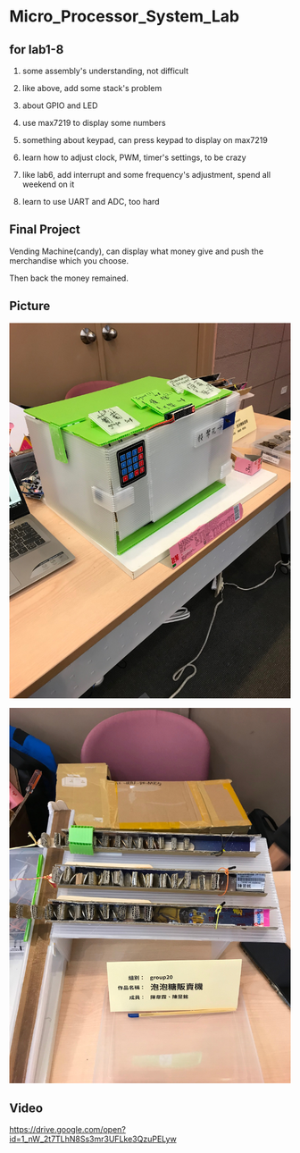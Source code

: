 # Micro_Processor_System_Lab

## for lab1-8

1. some assembly's understanding, not difficult

2. like above, add some stack's problem

3. about GPIO and LED

4. use max7219 to display some numbers

5. something about keypad, can press keypad to display on max7219

6. learn how to adjust clock, PWM, timer's settings, to be crazy

7. like lab6, add interrupt and some frequency's adjustment, spend all weekend on it

8. learn to use UART and ADC, too hard


## Final Project

Vending Machine(candy), can display what money give and push the merchandise which you choose.

Then back the money remained.

## Picture
![image](https://github.com/tim310579/MPSL/blob/master/FP_picture_video/83907809_537448783534221_9045260962860367872_n.jpg)

![image](https://github.com/tim310579/MPSL/blob/master/FP_picture_video/83280495_199668734507119_5735968333212155904_n.jpg)

## Video
<https://drive.google.com/open?id=1_nW_2t7TLhN8Ss3mr3UFLke3QzuPELyw>
